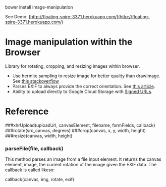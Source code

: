   bower install image-manipulation


See Demo: [http://floating-spire-3371.herokuapp.com/](http://floating-spire-3371.herokuapp.com/)

Image manipulation within the Browser
=================================

Library for rotating, cropping, and resizing images within browser.

- Use hermite sampling to resize image for better quality than drawImage. See [this stackoverflow](http://stackoverflow.com/questions/18922880/html5-canvas-resize-downscale-image-high-quality/19223362#19223362)
- Parses EXIF to always provide the correct orientation. See [this article](http://www.daveperrett.com/articles/2012/07/28/exif-orientation-handling-is-a-ghetto/).
- Ability to upload directly to Google Cloud Storage with [Signed URLs](https://developers.google.com/storage/docs/accesscontrol#Signed-URLs).



Reference
===========

###xhrUpload(uploadUrl, canvasElement, filename, formFields, callback)
###rotate(src_canvas, degrees)
###crop(canvas, x, y, width, height)
###resize(canvas, width, height)

### parseFile(file, callback)
This method parses an image from a file input element. It returns the canvas element, image, the current rotation of the image given the EXIF data. The callback is called likeso:
  
  callback(canvas, img, rotate, exif)
